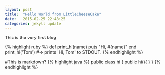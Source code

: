 ```yaml
---
layout: post
title:  "Hello World from LittleCheeseCake"
date:   2015-02-25 22:48:25
categories: jekyll update
---
```

This is the very first blog

{% highlight ruby %}
def print_hi(name)
  puts "Hi, #{name}"
end
print_hi('Tom')
#=> prints 'Hi, Tom' to STDOUT.
{% endhighlight %}

#This is markdown?
{% highlight java %}
public class hi {
	public hi(){
	}
}
{% endhighlight %}
